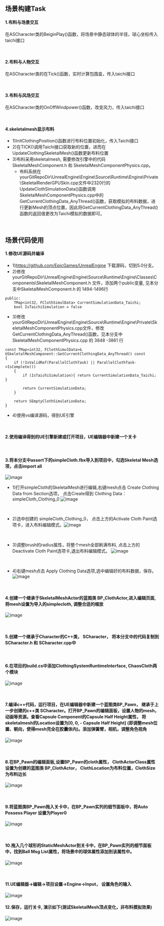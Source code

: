 ## 场景构建Task
#### 1.布料与场景交互
在ASCharacter类的BeiginPlay()函数，将场景中静态球体的半径，球心坐标传入taichi接口

<br/>

#### 2.布料与人物交互
在ASCharacter类的在Tick()函数，实时计算包围盒，传入taichi接口

<br/>

#### 3.布料与风场交互
在ASCharacter类的OnOffWindpower()函数，改变风力，传入taichi接口

<BR>

#### 4.skeletalmesh显示布料
- 1)InitClothingPosition()函数进行布料位置初始化，传入Taichi接口
- 2)在TICK()调用Taichi接口获取新的位置，进而在UpdateClothingSkeletalMesh()函数更新布料位置
- 3)布料采用skeletalmesh, 需要修改引擎中的代码 SkeletalMeshComponent.h 和 SkeletalMeshComponentPhysics.cpp。
	- 布料系统在yourGitRepoDir\UnrealEngine\Engine\Source\Runtime\Engine\Private\SkeletalRenderGPUSkin.cpp文件中2320行的UpdateClothSimulationData()函数调用 SkeletalMeshComponentPhysics.cpp中的GetCurrentClothingData_AnyThread()函数，获取模拟的布料数据，进行更新Mesh的顶点位置，因此将GetCurrentClothingData_AnyThread()函数的返回值更改为Taichi模拟的数据即可。

<BR>

## 场景代码使用
#### 1.修改UE源码并编译
- 1)https://github.com/EpicGames/UnrealEngine 下载源码，切到5.0分支。
- 2)修改yourGitRepoDir\UnrealEngine\Engine\Source\Runtime\Engine\Classes\Components\SkeletalMeshComponent.h 文件，添加两个public变量, 见本分支中SkeletalMeshComponent.h 的 1494-1496行
```
public:
	TMap<int32, FClothSimulData> CurrentSimulationData_Taichi;
	bool IsTaichiSimulation = false
```

- 3)修改
yourGitRepoDir\UnrealEngine\Engine\Source\Runtime\Engine\Private\SkeletalMeshComponentPhysics.cpp文件，修改 GetCurrentClothingData_AnyThread()函数，见本分支中SkeletalMeshComponentPhysics.cpp 的 3848 -3861 行
```
const TMap<int32, FClothSimulData>& USkeletalMeshComponent::GetCurrentClothingData_AnyThread() const
{
	if (!IsValidRef(ParallelClothTask) || ParallelClothTask->IsComplete())
	{
		if (IsTaichiSimulation){ return CurrentSimulationData_Taichi; }
		
		return CurrentSimulationData;
	}

	return SEmptyClothSimulationData;
}
```
- 4)使用vs编译源码，得到UE引擎
<br/>

#### 2.使用编译得到的UE引擎新建或打开项目，UE编辑器中新建一个关卡

<br/>

#### 3.将本分支中assert下的simpleCloth.fbx导入到项目中，勾选Skeletal Mesh选项，点击import all
![image](SceneBuild/img/import.png)

- 1)打开simpleCloth的SkeletalMesh进行编辑,右键mesh点击 Create Clothing Data from Section选项， 点击Create得到 Clothing Data： simpleCloth_Clothing_0
![image](SceneBuild/img/createClothData.png)

<br>

- 2)选中创建的 simpleCloth_Clothing_0， 点击上方的Activate Cloth Paint选项卡，进入布料编辑模式。![image](SceneBuild/img/ActiveCloth.png)

<br>

- 3)调整brush的radius属性，将整个mesh全部刷满布料, 点击上方的Deactivate Cloth Paint选项卡,退出布料编辑模式。
 ![image](SceneBuild/img/brushCloth.png)

 <br>

 - 4)右键mesh点击 Apply Clothing Data选项,选中编辑好的布料数据，保存。
 ![image](SceneBuild/img/applyCloth.png)

<br/>

#### 4.创建一个继承于SkeletalMeshActor的蓝图类 BP_ClothActor,进入编辑页面,将mesh设置为导入的simplecloth, 调整合适的缩放
 ![image](SceneBuild/img/setMesh.png)

<br/>

#### 5.创建一个继承于Character的C++类， SCharacter， 将本分支中的代码复制到SCharacter.h 和 SCharacter.cpp中
<br/>

#### 6.在项目的build.cs中添加ClothingSystemRuntimeInterface, ChaosCloth两个模块
 ![image](SceneBuild/img/buildcs.png)

<br/>

#### 7.编译c++代码，运行项目，在UE编辑器中新建一个蓝图类BP_Pawn， 继承于上一步创建的c++类 SCharacter。打开BP_Pawn的编辑面板，设置人物的mesh，动画等资源。查看Capsule Component的Capsule Half Height属性， 将skeletalmesh的Location设置为[0, 0, - Capsule Half Height] (即调整mesh位置、朝向，使得mesh完全在胶囊体内)。添加弹簧臂，相机，调整角色视角
![image](SceneBuild/img/BP_Pawn.png)

<br/>


#### 8.在BP_Pawn的编辑面板,设置BP_Pawn的cloth属性， ClothActorClass属性设置为创建的蓝图类 BP_ClothActor， ClothLocation为布料位置，ClothSize为布料边长
![image](SceneBuild/img/setCloth.png)

<br>

#### 9.将蓝图类BP_Pawn拖入关卡中，在BP_Pawn实列的细节面板中，将Auto Possess Player 设置为Player0
![image](SceneBuild/img/setplayer.png)

<br/>

#### 10.拖入几个球形的StaticMeshActor到关卡中，在BP_Pawn实列的细节面板中，找到Ball Msg List属性，将场景中的球体属性添加到该属性中。
![image](SceneBuild/img/setsceneball.png)

<br/>

#### 11.UE编辑器->编辑->项目设置->Engine->Input， 设置角色的输入
![image](SceneBuild/img/Input.png)
<br/>


#### 12.保存，运行关卡, 演示如下(测试SkeletalMesh顶点变化，非布料模拟效果)
![image](https://github.com/XiaoyuXiao1998/UnrealTaichiIntegration/blob/feature-scenebuild/SceneBuild/img/testCloth.gif)